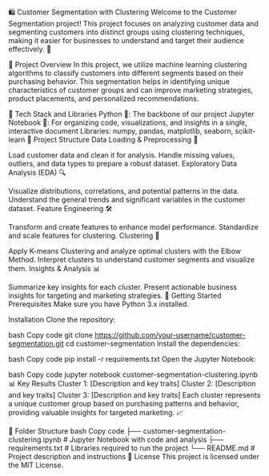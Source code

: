 🛍️ Customer Segmentation with Clustering
Welcome to the Customer Segmentation project! This project focuses on analyzing customer data and segmenting customers into distinct groups using clustering techniques, making it easier for businesses to understand and target their audience effectively. 🚀

📂 Project Overview
In this project, we utilize machine learning clustering algorithms to classify customers into different segments based on their purchasing behavior. This segmentation helps in identifying unique characteristics of customer groups and can improve marketing strategies, product placements, and personalized recommendations.

🧰 Tech Stack and Libraries
Python 🐍: The backbone of our project
Jupyter Notebook 📓: For organizing code, visualizations, and insights in a single, interactive document
Libraries: numpy, pandas, matplotlib, seaborn, scikit-learn
🎯 Project Structure
Data Loading & Preprocessing 🧹

Load customer data and clean it for analysis.
Handle missing values, outliers, and data types to prepare a robust dataset.
Exploratory Data Analysis (EDA) 🔍

Visualize distributions, correlations, and potential patterns in the data.
Understand the general trends and significant variables in the customer dataset.
Feature Engineering 🛠️

Transform and create features to enhance model performance.
Standardize and scale features for clustering.
Clustering 🧊

Apply K-means Clustering and analyze optimal clusters with the Elbow Method.
Interpret clusters to understand customer segments and visualize them.
Insights & Analysis 📊

Summarize key insights for each cluster.
Present actionable business insights for targeting and marketing strategies.
🚀 Getting Started
Prerequisites
Make sure you have Python 3.x installed.

Installation
Clone the repository:

bash
Copy code
git clone https://github.com/your-username/customer-segmentation.git
cd customer-segmentation
Install the dependencies:

bash
Copy code
pip install -r requirements.txt
Open the Jupyter Notebook:

bash
Copy code
jupyter notebook customer-segmentation-clustering.ipynb
📊 Key Results
Cluster 1: [Description and key traits]
Cluster 2: [Description and key traits]
Cluster 3: [Description and key traits]
Each cluster represents a unique customer group based on purchasing patterns and behavior, providing valuable insights for targeted marketing. 📈

📂 Folder Structure
bash
Copy code
├── customer-segmentation-clustering.ipynb  # Jupyter Notebook with code and analysis
├── requirements.txt                       # Libraries required to run the project
└── README.md                              # Project description and instructions
📜 License
This project is licensed under the MIT License.
